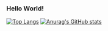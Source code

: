### Hello World!
[![Top Langs](https://github-readme-stats.vercel.app/api/top-langs/?username=xdeviant&layout=demo)](https://github.com/anuraghazra/github-readme-stats)
[![Anurag's GitHub stats](https://github-readme-stats.vercel.app/api?username=xdeviant)](https://github.com/anuraghazra/github-readme-stats) 
<!--
**xdeviant/xdeviant** is a ✨ _special_ ✨ repository because its `README.md` (this file) appears on your GitHub profile.

Here are some ideas to get you started:

- 🔭 I’m currently working on ...
- 🌱 I’m currently learning ...
- 👯 I’m looking to collaborate on ...
- 🤔 I’m looking for help with ...
- 💬 Ask me about ...
- 📫 How to reach me: ...
- 😄 Pronouns: ...
- ⚡ Fun fact: ...
-->

